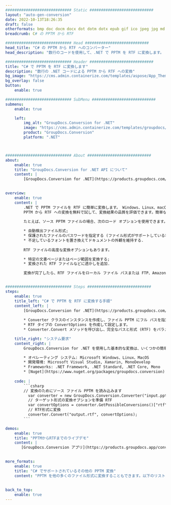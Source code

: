 ```yaml
---
############################# Static ############################
layout: "auto-gen-conversion"
date: 2022-10-13T18:26:35
draft: false
otherformats: bmp doc docm docx dot dotm dotx epub gif ico jpeg jpg md odt ott pdf png psd rtf tex tif tiff txt xps
breadcrumb: C# の PPTM から RTF

############################# Head ############################
head_title: "C# の PPTM から RTF へのコンバーター"
head_description: "数行のコードを使用して、.NET で PPTM を RTF に変換します。 GroupDocs ドキュメント変換 API を使用して、160 を超えるファイル形式を変換します。"

############################# Header ############################
title: "C# で PPTM を RTF に変換します"
description: "数行の .NET コードによる PPTM から RTF への変換"
bg_image: "https://cms.admin.containerize.com/templates/aspose/App_Themes/V3/images/bg/header1.png"
bg_overlay: false
button:
    enable: true

############################# SubMenu ############################
submenu:
    enable: true

    left:
        img_alt: "GroupDocs.Conversion for .NET"
        image: "https://cms.admin.containerize.com/templates/groupdocs/images/product-logos/90x90-noborder/groupdocs-conversion-net.png"
        product: "GroupDocs.Conversion"
        platform: ".NET"



############################# About ############################
about:
    enable: true
    title: "GroupDocs.Conversion for .NET API について"
    content: |
        [GroupDocs.Conversion for .NET](https://products.groupdocs.com/conversion/net/) を使用して、Microsoft Word、Excel、PowerPoint、PDF、Visio、およびその他の形式を変換できます。 GroupDocs.Conversion は、高いパフォーマンスが要求されるバックエンドおよび内部システムに適したスタンドアロン API です。 Microsoft や Open Office などのソフトウェアには依存しません。
    

overview:
    enable: true
    content: |
        .NET で PPTM ファイルを RTF に簡単に変換します。 Windows、Linux、macOS など、任意のプラットフォームで C# コード行を 2 行だけ使用できます。
        PPTM から RTF への変換を無料で試して、変換結果の品質を評価できます。簡単なファイル変換のシナリオに加えて、ソース PPTM ファイルをロードし、出力 RTF 結果を保存するためのより高度なオプションを試すことができます。 
        
        たとえば、ソース PPTM ファイルの場合、次のロード オプションを使用できます。

        * 自動検出ファイル形式;
        * 保護されたファイルのパスワードを指定する (ファイル形式がサポートしている場合);
        * 不足しているフォントを置き換えてドキュメントの外観を維持する.
        
        RTF ファイルの高度な変換オプションもあります。

        * 特定の文書ページまたはページ範囲を変換する;
        * 変換された RTF ファイルなどに透かしを追加.

        変換が完了したら、RTF ファイルをローカル ファイル パスまたは FTP、Amazon S3、Google Drive、Dropbox などのサードパーティ ストレージに保存できます。注意してください - PPTM を {{ に変換するにはTO}} MS Office、Open Office、Adobe Acrobat Reader などの追加のソフトウェアをインストールする必要はありません。


############################# Steps ############################
steps:
    enable: true
    title_left: "C# で PPTM を RTF に変換する手順"
    content_left: |
        [GroupDocs.Conversion for .NET](https://products.groupdocs.com/conversion/net/) を使用すると、開発者は数行のコードで PPTM ファイルを RTF に簡単に変換できます。
        
        * Converter クラスのインスタンスを作成し、ファイル PPTM にフル パスを指定します。
        * RTF タイプの ConvertOptions を作成して設定します。
        * Converter.Convert メソッドを呼び出し、完全なパスと形式 (RTF) をパラメーターとして渡します。

    title_right: "システム要求"
    content_right: |
        GroupDocs.Conversion for .NET を使用した基本的な変換は、いくつかの簡単な手順で実行できます。当社の API は、すべての主要なプラットフォームとオペレーティング システムでサポートされています。以下のコードを実行する前に、システムに次の前提条件がインストールされていることを確認してください。

        * オペレーティング システム: Microsoft Windows、Linux、MacOS
        * 開発環境: Microsoft Visual Studio, Xamarin, MonoDevelop
        * Frameworks: .NET Framework, .NET Standard, .NET Core, Mono
        * [Nuget](https://www.nuget.org/packages/groupdocs.conversion) から最新の GroupDocs.Conversion for .NET を取得します
         
    code: |
        ```csharp    
        // 変換のためにソース ファイル PPTM を読み込みます
          var converter = new GroupDocs.Conversion.Converter("input.pptm");
          // ターゲット形式の変換オプションを準備 RTF
          var convertOptions = converter.GetPossibleConversions()["rtf"].ConvertOptions;
          // RTF形式に変換
          converter.Convert("output.rtf", convertOptions);
        ```

demos:
    enable: true
    title: "PPTMからRTFまでのライブデモ"
    content: |
       [GroupDocs.Conversion アプリ](https://products.groupdocs.app/conversion/family) Web サイトにアクセスして、今すぐ PPTM を RTF に変換してください。オンラインデモには次の利点があります
          

more_formats:
    enable: true
    title: "C# でサポートされているその他の PPTM 変換"
    content: "PPTM を他の多くのファイル形式に変換することもできます。以下のリストをご覧ください。"
       
       
back_to_top:
    enable: true
---
```

